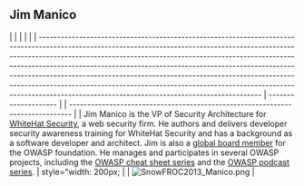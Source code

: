 ## Jim Manico

|                                                                                                                                                                                                                                                                                                                                                                                                                                                                                                                                                   |                      |  |                                                                                |
| ------------------------------------------------------------------------------------------------------------------------------------------------------------------------------------------------------------------------------------------------------------------------------------------------------------------------------------------------------------------------------------------------------------------------------------------------------------------------------------------------------------------------------------------------- | -------------------- |  | ------------------------------------------------------------------------------ |
| Jim Manico is the VP of Security Architecture for [WhiteHat Security](https://www.whitehatsec.com/), a web security firm. He authors and delivers developer security awareness training for WhiteHat Security and has a background as a software developer and architect. Jim is also a [global board member](Jim_Manico "wikilink") for the OWASP foundation. He manages and participates in several OWASP projects, including the [OWASP cheat sheet series](Cheat_Sheets "wikilink") and the [OWASP podcast series](OWASP_Podcast "wikilink"). | style="width: 200px; |  | ![SnowFROC2013_Manico.png](SnowFROC2013_Manico.png "SnowFROC2013_Manico.png") |